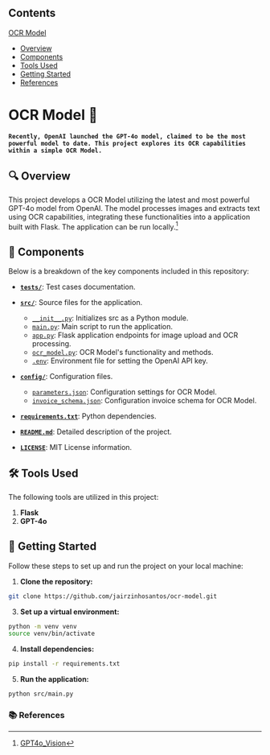 ## Contents
[OCR Model](#ocr-model-robot)<br>
- [Overview](#mag-overview)<br>
- [Components](#open_file_folder-components)<br>
- [Tools Used](#hammer_and_wrench-tools-used)<br>
- [Getting Started](#rocket-getting-started)<br>
- [References](#books-references)<br>

# OCR Model :robot:

**`Recently, OpenAI launched the GPT-4o model, claimed to be the most powerful model to date. This project explores its OCR capabilities within a simple OCR Model.`**

## :mag: Overview
This project develops a OCR Model utilizing the latest and most powerful GPT-4o model from OpenAI. The model processes images and extracts text using OCR capabilities, integrating these functionalities into a application built with Flask. The application can be run locally.[^1]

## :open_file_folder: Components
Below is a breakdown of the key components included in this repository:

- [**`tests/`**](tests/readme.md): Test cases documentation.

- [**`src/`**](src/): Source files for the application.
  - [`__init__.py`](src/__init__.py): Initializes src as a Python module.
  - [`main.py`](src/main.py): Main script to run the application.
  - [`app.py`](src/app.py): Flask application endpoints for image upload and OCR processing.
  - [`ocr_model.py`](src/rag_model.py): OCR Model's functionality and methods.
  - [`.env`](src/.env): Environment file for setting the OpenAI API key.

- [**`config/`**](config/): Configuration files.
  - [`parameters.json`](config/parameters.json): Configuration settings for OCR Model.
  - [`invoice_schema.json`](config/invoice_schema.json): Configuration invoice schema for OCR Model.

- [**`requirements.txt`**](requirements.txt): Python dependencies.

- [**`README.md`**](README.md): Detailed description of the project.

- [**`LICENSE`**](LICENSE): MIT License information.


## :hammer_and_wrench: Tools Used
The following tools are utilized in this project:

1. **Flask**
2. **GPT-4o**

## :rocket: Getting Started
Follow these steps to set up and run the project on your local machine:

1. **Clone the repository:**

``` bash
git clone https://github.com/jairzinhosantos/ocr-model.git
```

3. **Set up a virtual environment:**

``` bash
python -m venv venv
source venv/bin/activate
```

4. **Install dependencies:**

``` bash
pip install -r requirements.txt
```

5. **Run the application:**

``` bash
python src/main.py
```

### :books: References
[^1]: [GPT4o_Vision](https://github.com/AI-Unleashed/GPT4o_Vision)

